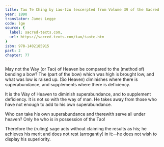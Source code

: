 ```yaml
---
title: Tao Te Ching by Lao-tzu (excerpted from Volume 39 of the Sacred Books of the East.)
year: 1890
translator: James Legge
code: lge
source: {
  label: sacred-texts.com,
  url: https://sacred-texts.com/tao/taote.htm
}
isbn: 978-1402185915
part: 2
chapter: 77
---
```

May not the Way (or Tao) of Heaven be compared to the (method of)
bending a bow? The (part of the bow) which was high is brought low, and what was low is raised up. (So Heaven) diminishes where there is superabundance, and supplements where there is deficiency.

It is the Way of Heaven to diminish superabundance, and to supplement deficiency. It is not so with the way of man. He takes away from those who have not enough to add to his own superabundance. 

Who can take his own superabundance and therewith serve all under heaven? Only he who is in possession of the Tao! 

Therefore the (ruling) sage acts without claiming the results as his; he achieves his merit and does not rest (arrogantly) in it:--he does not wish to display his superiority.